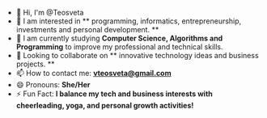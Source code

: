 - 👋 Hi, I'm @Teosveta
- 👀 I am interested in ** programming, informatics, entrepreneurship, investments and personal development. **
- 🌱 I am currently studying **Computer Science, Algorithms and Programming** to improve my professional and technical skills.
- 💞️ Looking to collaborate on ** innovative technology ideas and business projects. **
- 📫 How to contact me: **vteosveta@gmail.com**
- 😄 Pronouns: **She/Her**
- ⚡ Fun Fact: **I balance my tech and business interests with cheerleading, yoga, and personal growth activities!**

<!---
Teosveta/Teosveta is a ✨ special ✨ repository because its `README.md` (this file) appears on your GitHub profile.
You can click the Preview link to take a look at your changes.
--->
